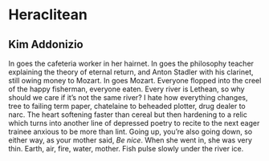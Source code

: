 # Heraclitean
## Kim Addonizio
In goes the cafeteria worker in her hairnet.
In goes the philosophy teacher
explaining the theory of eternal
return, and Anton Stadler with his clarinet,
still owing money to Mozart. In
goes Mozart. Everyone flopped into the creel
of the happy fisherman, everyone eaten.
Every river is Lethean,
so why should we care
if it’s not the same river? I hate
how everything changes, tree
to failing term paper, chatelaine
to beheaded plotter, drug dealer to narc.
The heart softening faster than cereal
but then hardening to a relic
which turns into another line
of depressed poetry to recite
to the next eager trainee
anxious to be more than lint.
Going up, you’re also going down, so either
way, as your mother said, _Be nice_.
When she went in, she was very thin.
Earth, air, fire, water, mother.
Fish pulse slowly under the river ice.